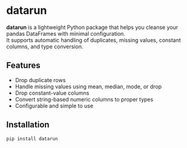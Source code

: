 # datarun

**datarun** is a lightweight Python package that helps you cleanse your pandas DataFrames with minimal configuration.  
It supports automatic handling of duplicates, missing values, constant columns, and type conversion.

## Features

- Drop duplicate rows
- Handle missing values using mean, median, mode, or drop
- Drop constant-value columns
- Convert string-based numeric columns to proper types
- Configurable and simple to use

## Installation

```bash
pip install datarun